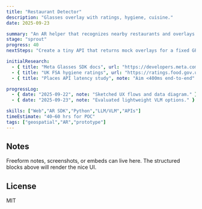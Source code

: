 ```yaml
---
title: "Restaurant Detector"
description: "Glasses overlay with ratings, hygiene, cuisine."
date: 2025-09-23

summary: "An AR helper that recognizes nearby restaurants and overlays reviews, hygiene scores, and cuisine type."
stage: "sprout"
progress: 40
nextSteps: "Create a tiny API that returns mock overlays for a fixed GPS bbox."

initialResearch:
  - { title: "Meta Glasses SDK docs", url: "https://developers.meta.com/glasses/" }
  - { title: "UK FSA hygiene ratings", url: "https://ratings.food.gov.uk/open-data/en-GB", note: "Open API" }
  - { title: "Places API latency study", note: "Aim <400ms end-to-end" }

progressLog:
  - { date: "2025-09-22", note: "Sketched UX flows and data diagram." }
  - { date: "2025-09-23", note: "Evaluated lightweight VLM options." }

skills: ["Web","AR SDK","Python","LLM/VLM","APIs"]
timeEstimate: "40–60 hrs for POC"
tags: ["geospatial","AR","prototype"]
---
```


## Notes
Freeform notes, screenshots, or embeds can live here. The structured blocks above will render the nice UI.


## License
MIT 